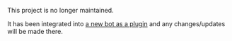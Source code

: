This project is no longer maintained.

It has been integrated into [a new bot as a plugin](http://www.github.com/creadak/creabot) and any changes/updates will be made there.
